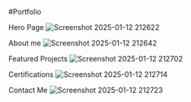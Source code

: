 #Portfolio

Hero Page
![Screenshot 2025-01-12 212622](https://github.com/user-attachments/assets/37e81901-629a-4ba1-90be-6afb38188862)

About me
![Screenshot 2025-01-12 212642](https://github.com/user-attachments/assets/904d1604-1741-4c88-9199-8d7fd66e5035)

Featured Projects
![Screenshot 2025-01-12 212702](https://github.com/user-attachments/assets/20195bf8-6073-4d33-8e95-007707fa96a4)

Certifications
![Screenshot 2025-01-12 212714](https://github.com/user-attachments/assets/b33de61a-66da-4448-ac65-698535f9b001)

Contact Me
![Screenshot 2025-01-12 212723](https://github.com/user-attachments/assets/ad4b6df5-6a18-4375-a2da-d93276e588eb)
